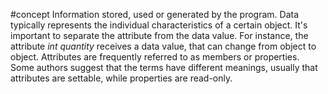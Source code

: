#concept 
Information stored, used or generated by the program.
Data typically represents the individual characteristics of a certain object.
It's important to separate the  attribute from the data value. For instance, the attribute *int quantity* receives a data value, that can change from object to object.
Attributes are frequently referred to as members or properties. Some authors
suggest that the terms have different meanings, usually that attributes are settable,
while properties are read-only. 